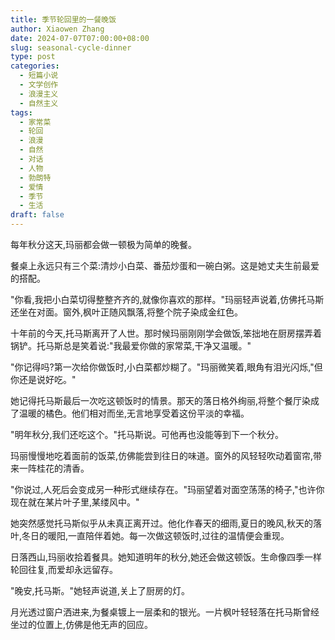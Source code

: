 ```yaml
---
title: 季节轮回里的一餐晚饭
author: Xiaowen Zhang
date: 2024-07-07T07:00:00+08:00
slug: seasonal-cycle-dinner
type: post
categories:
  - 短篇小说
  - 文学创作
  - 浪漫主义
  - 自然主义
tags:
  - 家常菜
  - 轮回
  - 浪漫
  - 自然
  - 对话
  - 人物
  - 勃朗特
  - 爱情
  - 季节
  - 生活
draft: false
---
```


每年秋分这天,玛丽都会做一顿极为简单的晚餐。

餐桌上永远只有三个菜:清炒小白菜、番茄炒蛋和一碗白粥。这是她丈夫生前最爱的搭配。

"你看,我把小白菜切得整整齐齐的,就像你喜欢的那样。"玛丽轻声说着,仿佛托马斯还坐在对面。窗外,枫叶正随风飘落,将整个院子染成金红色。

十年前的今天,托马斯离开了人世。那时候玛丽刚刚学会做饭,笨拙地在厨房摆弄着锅铲。托马斯总是笑着说:"我最爱你做的家常菜,干净又温暖。"

"你记得吗?第一次给你做饭时,小白菜都炒糊了。"玛丽微笑着,眼角有泪光闪烁,"但你还是说好吃。"

她记得托马斯最后一次吃这顿饭时的情景。那天的落日格外绚丽,将整个餐厅染成了温暖的橘色。他们相对而坐,无言地享受着这份平淡的幸福。

"明年秋分,我们还吃这个。"托马斯说。可他再也没能等到下一个秋分。

玛丽慢慢地吃着面前的饭菜,仿佛能尝到往日的味道。窗外的风轻轻吹动着窗帘,带来一阵桂花的清香。

"你说过,人死后会变成另一种形式继续存在。"玛丽望着对面空荡荡的椅子,"也许你现在就在某片叶子里,某缕风中。"

她突然感觉托马斯似乎从未真正离开过。他化作春天的细雨,夏日的晚风,秋天的落叶,冬日的暖阳,一直陪伴着她。每一次做这顿饭时,过往的温情便会重现。

日落西山,玛丽收拾着餐具。她知道明年的秋分,她还会做这顿饭。生命像四季一样轮回往复,而爱却永远留存。

"晚安,托马斯。"她轻声说道,关上了厨房的灯。

月光透过窗户洒进来,为餐桌镀上一层柔和的银光。一片枫叶轻轻落在托马斯曾经坐过的位置上,仿佛是他无声的回应。